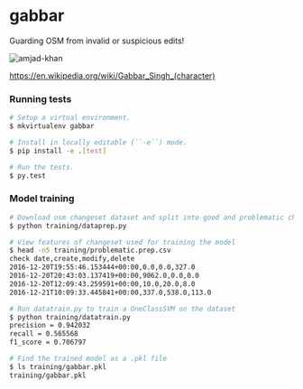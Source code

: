 # gabbar


Guarding OSM from invalid or suspicious edits!


![amjad-khan](https://cloud.githubusercontent.com/assets/2899501/22643796/0a4a7878-ec86-11e6-9a97-fc63db1caab7.jpg)

https://en.wikipedia.org/wiki/Gabbar_Singh_(character)


### Running tests

```sh
# Setup a virtual environment.
$ mkvirtualenv gabbar

# Install in locally editable (``-e``) mode.
$ pip install -e .[test]

# Run the tests.
$ py.test
```


### Model training

```sh
# Download osm changeset dataset and split into good and problematic changeset files.
$ python training/dataprep.py

# View features of changeset used for training the model
$ head -n5 training/problematic.prep.csv
check date,create,modify,delete
2016-12-20T19:55:46.153444+00:00,0.0,0.0,327.0
2016-12-20T20:43:03.137419+00:00,9062.0,0.0,0.0
2016-12-20T12:09:43.259591+00:00,10.0,20.0,8.0
2016-12-21T10:09:33.445841+00:00,337.0,538.0,113.0

# Run datatrain.py to train a OneClassSVM on the dataset
$ python training/datatrain.py
precision = 0.942032
recall = 0.565568
f1_score = 0.706797

# Find the trained model as a .pkl file
$ ls training/gabbar.pkl
training/gabbar.pkl
```
